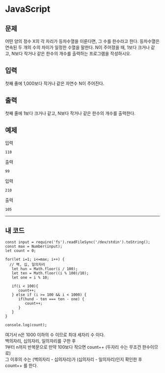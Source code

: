 # JavaScript

## 문제

어떤 양의 정수 X의 각 자리가 등차수열을 이룬다면, 그 수를 한수라고 한다. 등차수열은 연속된 두 개의 수의 차이가 일정한 수열을 말한다. N이 주어졌을 때, 1보다 크거나 같고, N보다 작거나 같은 한수의 개수를 출력하는 프로그램을 작성하시오.

## 입력

첫째 줄에 1,000보다 작거나 같은 자연수 N이 주어진다.

## 출력

첫째 줄에 1보다 크거나 같고, N보다 작거나 같은 한수의 개수를 출력한다.

## 예제

입력

```
110
```

출력

```
99
```

입력

```
210
```

출력

```
105
```

---

## 내 코드

```
const input = require('fs').readFileSync('/dev/stdin').toString();
const max = Number(input);
let count = 0;

for(let i=1; i<=max; i++) {
  // 백, 십, 일의자리
   let hun = Math.floor(i / 100);
   let ten = Math.floor((i % 100)/10);
   let one = i % 10;

   if(i < 100){
      count++;
   } else if (i >= 100 && i < 1000) {
      if(hund - ten === ten - one) {
         count++;
      }
   }
}

console.log(count);
```

여기서 n은 1000 이하의 수 이므로 최대 세자리 수 이다.  
백의자리, 십의자리, 일의자리를 구한 후  
1부터 n까지 반복문으로 만약 100보다 작으면 count++ (두자리 수는 무조건 한수이므로)  
그 이후의 수는 (백의자리 - 십의자리)가 (십의자리 - 일의자리)인지 확인한 후 count++ 를 한다.
